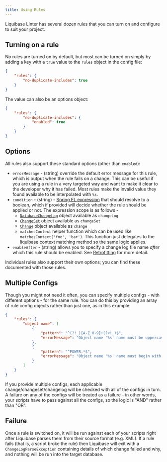 ```yaml
---
title: Using Rules
---
```


Liquibase Linter has several dozen rules that you can turn on and configure to suit your project.

## Turning on a rule

No rules are turned on by default, but most can be turned on simply by adding a key with a `true` value to the `rules` object in the config file:

```json
{
    "rules": {
        "no-duplicate-includes": true
    }
}
```

The value can also be an options object:

```json
{
    "rules": {
        "no-duplicate-includes": {
            "enabled": true
        }
    }
}
```

## Options

All rules also support these standard options (other than `enabled`):

- `errorMessage` - (string) override the default error message for this rule, which is output when the rule fails on a change. This can be useful if you are using a rule in a very targeted way and want to make it clear to the developer why it has failed. Most rules make the invalid value they found available to be interpolated with `%s`.
- `condition` - (string) - [Spring EL expression](https://www.baeldung.com/spring-expression-language) that should resolve to a boolean, which if provided will decide whether the rule should be applied or not. The expression scope is as follows - 
     - [`DatabaseChangeLog`](https://github.com/liquibase/liquibase/blob/master/liquibase-core/src/main/java/liquibase/changelog/DatabaseChangeLog.java) object available as `changeLog`
     - [`ChangeSet`](https://github.com/liquibase/liquibase/blob/master/liquibase-core/src/main/java/liquibase/changelog/ChangeSet.java) object available as `changeSet`
     - [`Change`](https://github.com/liquibase/liquibase/blob/master/liquibase-core/src/main/java/liquibase/change/Change.java) object available as `change`
     - `matchesContext` helper function which can be used like `matchesContext('foo', 'bar')`. This function just delegates to the liquibase context matching method so the same logic applies.
- `enableAfter` - (string) allows you to specify a change log file name _after_ which this rule should be enabled. See [Retrofitting](docs/retrofitting.md) for more detail.

Individual rules also support their own options; you can find these documented with those rules.

## Multiple Configs

Though you might not need it often, you can specify multiple configs - with different options - for the same rule. You can do this by providing an array of rule config objects rather than just one, as in this example:

```json
{
    "rules": {
        "object-name": [
            {
                "pattern": "^(?!_)[A-Z_0-9]+(?<!_)$",
                "errorMessage": "Object name '%s' name must be uppercase and use '_' separation"
            },
            {
                "pattern": "^POWER.*$",
                "errorMessage": "Object name '%s' name must begin with 'POWER'"
            }
        ]
    }
}
```

If you provide multiple configs, each applicable change/changeset/changelog will be checked with all of the configs in turn. A failure on any of the configs will be treated as a failure - in other words, your scripts have to pass against all the configs, so the logic is "AND" rather than "OR".

## Failure

Once a rule is switched on, it will be run against each of your scripts right after Liquibase parses them from their source format (e.g. XML). If a rule fails (that is, a script broke the rule) then Liquibase will exit with a `ChangeLogParseException` containing details of which change failed and why, and nothing will be run into the target database.
